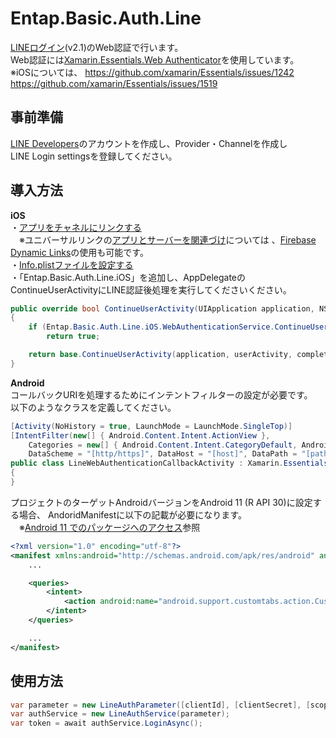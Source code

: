 ﻿# Entap.Basic.Auth.Line
[LINEログイン](https://developers.line.biz/ja/reference/line-login/)(v2.1)のWeb認証で行います。  
Web認証には[Xamarin.Essentials.Web Authenticator](https://docs.microsoft.com/ja-jp/xamarin/essentials/web-authenticator)を使用しています。  
※iOSについては、
https://github.com/xamarin/Essentials/issues/1242
https://github.com/xamarin/Essentials/issues/1519

## 事前準備
[LINE Developers](https://developers.line.biz/ja/)のアカウントを作成し、Provider・Channelを作成し  
LINE Login settingsを登録してください。

## 導入方法

**iOS**  
 ・[アプリをチャネルにリンクする](https://developers.line.biz/ja/docs/ios-sdk/swift/setting-up-project/#linking-app-to-channel)  
　※ユニバーサルリンクの[アプリとサーバーを関連づけ](https://developers.line.biz/ja/docs/ios-sdk/swift/universal-links-support/#ul-s1)については 、[Firebase Dynamic Links](https://firebase.google.com/docs/dynamic-links?hl=ja)の使用も可能です。    
・[Info.plistファイルを設定する](https://developers.line.biz/ja/docs/ios-sdk/swift/setting-up-project/#config-infoplist-file)  
・「Entap.Basic.Auth.Line.iOS」を追加し、AppDelegateのContinueUserActivityにLINE認証後処理を実行してくださいください。
```csharp
public override bool ContinueUserActivity(UIApplication application, NSUserActivity userActivity, UIApplicationRestorationHandler completionHandler)
{
    if (Entap.Basic.Auth.Line.iOS.WebAuthenticationService.ContinueUserActivity(application, userActivity, completionHandler))
        return true;

    return base.ContinueUserActivity(application, userActivity, completionHandler);
}
```
**Android**  
コールバックURIを処理するためにインテントフィルターの設定が必要です。  
以下のようなクラスを定義してください。  
```csharp
[Activity(NoHistory = true, LaunchMode = LaunchMode.SingleTop)]
[IntentFilter(new[] { Android.Content.Intent.ActionView },
    Categories = new[] { Android.Content.Intent.CategoryDefault, Android.Content.Intent.CategoryBrowsable },
    DataScheme = "[http/https]", DataHost = "[host]", DataPath = "[path]")]
public class LineWebAuthenticationCallbackActivity : Xamarin.Essentials.WebAuthenticatorCallbackActivity
{
}
```

プロジェクトのターゲットAndroidバージョンをAndroid 11 (R API 30)に設定する場合、
AndoridManifestに以下の記載が必要になります。  
　※[Android 11 でのパッケージへのアクセス](https://developer.android.com/about/versions/11/privacy/package-visibility)参照
```xml
<?xml version="1.0" encoding="utf-8"?>
<manifest xmlns:android="http://schemas.android.com/apk/res/android" android:versionCode="1" android:versionName="1.0" package="jp.co.entap.shiro.co">
	...

	<queries>
	    <intent>
	        <action android:name="android.support.customtabs.action.CustomTabsService" />
	    </intent>
	</queries>

	...
</manifest>
```

## 使用方法
```csharp
var parameter = new LineAuthParameter([clientId], [clientSecret], [scope], [redirectUri]);
var authService = new LineAuthService(parameter);
var token = await authService.LoginAsync();
```
